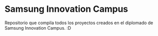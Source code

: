 # Samsung Innovation Campus
Repositorio que compila todos los proyectos creados en el diplomado de Samsung Innovation Campus.
:D
